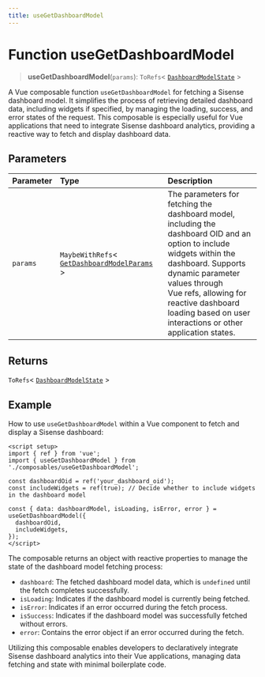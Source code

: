 ```yaml
---
title: useGetDashboardModel
---
```


# Function useGetDashboardModel

> **useGetDashboardModel**(`params`): `ToRefs`\< [`DashboardModelState`](../../sdk-ui/type-aliases/type-alias.DashboardModelState.md) \>

A Vue composable function `useGetDashboardModel` for fetching a Sisense dashboard model.
It simplifies the process of retrieving detailed dashboard data, including widgets if specified,
by managing the loading, success, and error states of the request. This composable is especially useful
for Vue applications that need to integrate Sisense dashboard analytics, providing a reactive way to fetch
and display dashboard data.

## Parameters

| Parameter | Type | Description |
| :------ | :------ | :------ |
| `params` | `MaybeWithRefs`\< [`GetDashboardModelParams`](../interfaces/interface.GetDashboardModelParams.md) \> | The parameters for fetching the dashboard model, including the<br />dashboard OID and an option to include widgets within the dashboard. Supports dynamic parameter values through<br />Vue refs, allowing for reactive dashboard loading based on user interactions or other application states. |

## Returns

`ToRefs`\< [`DashboardModelState`](../../sdk-ui/type-aliases/type-alias.DashboardModelState.md) \>

## Example

How to use `useGetDashboardModel` within a Vue component to fetch and display a Sisense dashboard:
```vue
<script setup>
import { ref } from 'vue';
import { useGetDashboardModel } from './composables/useGetDashboardModel';

const dashboardOid = ref('your_dashboard_oid');
const includeWidgets = ref(true); // Decide whether to include widgets in the dashboard model

const { data: dashboardModel, isLoading, isError, error } = useGetDashboardModel({
  dashboardOid,
  includeWidgets,
});
</script>
```

The composable returns an object with reactive properties to manage the state of the dashboard model fetching process:
- `dashboard`: The fetched dashboard model data, which is `undefined` until the fetch completes successfully.
- `isLoading`: Indicates if the dashboard model is currently being fetched.
- `isError`: Indicates if an error occurred during the fetch process.
- `isSuccess`: Indicates if the dashboard model was successfully fetched without errors.
- `error`: Contains the error object if an error occurred during the fetch.

Utilizing this composable enables developers to declaratively integrate Sisense dashboard analytics into their Vue applications,
managing data fetching and state with minimal boilerplate code.
